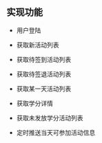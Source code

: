 ## 实现功能

- 用户登陆

- 获取新活动列表

- 获取待签到活动列表

- 获取待签退活动列表

- 获取某一天活动列表

- 获取学分详情

- 获取未发放学分活动列表

- 定时推送当天可参加活动信息